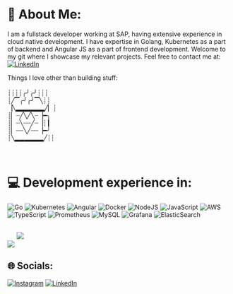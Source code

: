 # 💫 About Me:

I am a fullstack developer working at SAP, having extensive experience in cloud native development. I have expertise in Golang, Kubernetes as a part of backend and Angular JS as a part of frontend development. Welcome to my git where I showcase my relevant projects. Feel free to contact me at:&ensp;
[![LinkedIn](https://img.shields.io/badge/LinkedIn-%230077B5.svg?logo=linkedin&logoColor=white)](https://linkedin.com/in/sanjivmadhavan/) 

Things I love other than building stuff:<br><br>┊┊┊┊╭╯╭╯┊┊┊<br>┊╱▔╭╯╭╯▔╲┊┊<br>▕╲▂▂▂▂▂▂╱▏┊<br>┊▏┈╱╲╱╲┈▕━╮<br>┊▏┈╲┈┈╱┈▕┊┃<br>┊▏┈┈╲╱┈┈▕━╯<br>┊╲▂▂▂▂▂▂╱┊┊<br><br><br>


# 💻 Development experience in:
![Go](https://img.shields.io/badge/go-%2300ADD8.svg?style=for-the-badge&logo=go&logoColor=white) ![Kubernetes](https://img.shields.io/badge/kubernetes-%23326ce5.svg?style=for-the-badge&logo=kubernetes&logoColor=white) ![Angular](https://img.shields.io/badge/angular-%23DD0031.svg?style=for-the-badge&logo=angular&logoColor=white) ![Docker](https://img.shields.io/badge/docker-%230db7ed.svg?style=for-the-badge&logo=docker&logoColor=white) ![NodeJS](https://img.shields.io/badge/node.js-6DA55F?style=for-the-badge&logo=node.js&logoColor=white)  ![JavaScript](https://img.shields.io/badge/javascript-%23323330.svg?style=for-the-badge&logo=javascript&logoColor=%23F7DF1E) ![AWS](https://img.shields.io/badge/AWS-%23FF9900.svg?style=for-the-badge&logo=amazon-aws&logoColor=white) ![TypeScript](https://img.shields.io/badge/typescript-%23007ACC.svg?style=for-the-badge&logo=typescript&logoColor=white) ![Prometheus](https://img.shields.io/badge/Prometheus-E6522C?style=for-the-badge&logo=Prometheus&logoColor=white) ![MySQL](https://img.shields.io/badge/mysql-4479A1.svg?style=for-the-badge&logo=mysql&logoColor=white) ![Grafana](https://img.shields.io/badge/grafana-%23F46800.svg?style=for-the-badge&logo=grafana&logoColor=white) ![ElasticSearch](https://img.shields.io/badge/-ElasticSearch-005571?style=for-the-badge&logo=elasticsearch)
<br/>
<br/>

<!-- # 📊 GitHub Stats: -->
&ensp;&ensp;&ensp;![](https://github-readme-stats.vercel.app/api?username=sanjiv-madhavan&theme=calm&hide_border=false&include_all_commits=false&count_private=false)<br/>
![](https://github-readme-streak-stats.herokuapp.com/?user=sanjiv-madhavan&theme=calm&hide_border=false)<br/>


<!-- ### 🔝 Top Contributed Repo
![](https://github-contributor-stats.vercel.app/api?username=sanjiv-madhavan&limit=5&theme=nord&combine_all_yearly_contributions=true)

---
[![](https://visitcount.itsvg.in/api?id=sanjiv-madhavan&icon=0&color=0)](https://visitcount.itsvg.in) -->

<!-- 

Another theme

&ensp;&ensp;![](https://github-readme-stats.vercel.app/api?username=sanjiv-madhavan&theme=material-palenight&hide_border=false&include_all_commits=true&count_private=true)<br/>
![](https://github-readme-streak-stats.herokuapp.com/?user=sanjiv-madhavan&theme=material-palenight&hide_border=false)<br/>
&ensp; &ensp;&ensp;&ensp;&ensp;&ensp;&ensp;&ensp;&ensp;![](https://github-readme-stats.vercel.app/api/top-langs/?username=sanjiv-madhavan&theme=material-palenight&hide_border=false&include_all_commits=true&count_private=true&layout=compact) -->
<!-- --
[![](https://visitcount.itsvg.in/api?id=sanjiv-madhavan&icon=0&color=11)](https://visitcount.itsvg.in) -->

## 🌐 Socials:
[![Instagram](https://img.shields.io/badge/Instagram-%23E4405F.svg?logo=Instagram&logoColor=white)](https://instagram.com/https://www.instagram.com/sanjivmadhavan/) [![LinkedIn](https://img.shields.io/badge/LinkedIn-%230077B5.svg?logo=linkedin&logoColor=white)](https://linkedin.com/in/sanjivmadhavan/) 

<!-- Proudly created with GPRM ( https://gprm.itsvg.in ) -->



<!-- Proudly created with GPRM ( https://gprm.itsvg.in ) -->